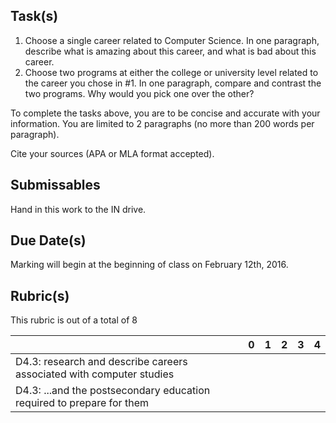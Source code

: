 Task(s)
-------
1. Choose a single career related to Computer Science.  In one paragraph, describe what is amazing about this career, and what is bad about this career.
2. Choose two programs at either the college or university level related to the career you chose in #1.  In one paragraph, compare and contrast the two programs.  Why would you pick one over the other?

To complete the tasks above, you are to be concise and accurate with your information.  You are limited to 2 paragraphs (no more than 200 words per paragraph).

Cite your sources (APA or MLA format accepted).

Submissables
------------
Hand in this work to the IN drive.

Due Date(s)
----------
Marking will begin at the beginning of class on February 12th, 2016.


Rubric(s)
---------
This rubric is out of a total of 8

| | 0 | 1 | 2 | 3 | 4 |
|---| --- | --- | --- | --- | --- |
|D4.3: research and describe careers associated with computer studies | | | | | |
|D4.3: ...and the postsecondary education required to prepare for them | | | | | |
